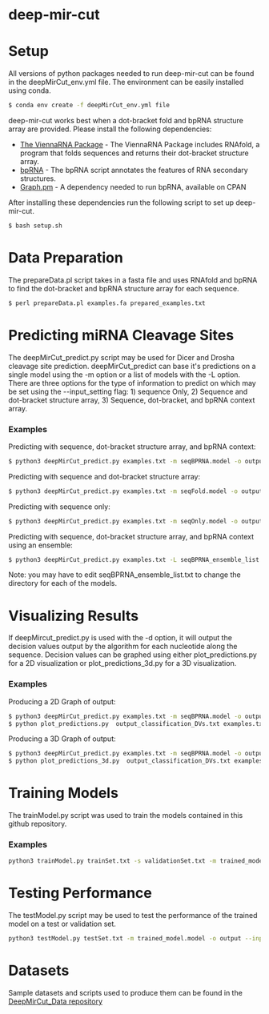 # deep-mir-cut



# Setup
All versions of python packages needed to run deep-mir-cut can be found in the deepMirCut_env.yml file.  The environment can be easily installed using conda.
```sh
$ conda env create -f deepMirCut_env.yml file
```

deep-mir-cut works best when a dot-bracket fold and bpRNA structure array are provided.  Please install the following dependencies:

* [The ViennaRNA Package](https://www.tbi.univie.ac.at/RNA/) - The ViennaRNA Package includes RNAfold, a program that folds sequences and returns their dot-bracket structure array.
* [bpRNA](https://github.com/hendrixlab/bpRNA) -  The bpRNA script annotates the features of RNA secondary structures.
* [Graph.pm](https://metacpan.org/pod/distribution/Graph/lib/Graph.pod) - A dependency needed to run bpRNA, available on CPAN

After installing these dependencies run the following script to set up deep-mir-cut.  

```sh
$ bash setup.sh
```

# Data Preparation

The prepareData.pl script takes in a fasta file and uses RNAfold and bpRNA to find the dot-bracket and bpRNA structure array for each sequence. 

```sh
$ perl prepareData.pl examples.fa prepared_examples.txt
```

# Predicting miRNA Cleavage Sites

The deepMirCut_predict.py script may be used for Dicer and Drosha cleavage site prediction.  deepMirCut_predict can base it's predictions on a single model using the -m option or a list of models with the -L option.   There are three options for the type of information to predict on which may be set using the  --input_setting flag: 1) sequence Only, 2) Sequence and dot-bracket structure array, 3) Sequence, dot-bracket, and bpRNA context array.

### Examples

Predicting with sequence, dot-bracket structure array, and bpRNA context:
```sh
$ python3 deepMirCut_predict.py examples.txt -m seqBPRNA.model -o output --input_setting 2
```

Predicting with sequence and dot-bracket structure array:
```sh
$ python3 deepMirCut_predict.py examples.txt -m seqFold.model -o output --input_setting 1
```

Predicting with sequence only:
```sh
$ python3 deepMirCut_predict.py examples.txt -m seqOnly.model -o output --input_setting 0
```

Predicting with sequence, dot-bracket structure array, and bpRNA context using an ensemble:
```sh
$ python3 deepMirCut_predict.py examples.txt -L seqBPRNA_ensemble_list.txt -o output --input_setting 2
```
Note: you may have to edit seqBPRNA_ensemble_list.txt to change the directory for each of the models.

# Visualizing Results

If deepMircut_predict.py is used with the -d option, it will output the decision values output by the algorithm for each nucleotide along the sequence.  Decision values can be graphed using either plot_predictions.py for a 2D visualization or plot_predictions_3d.py for a 3D visualization.

### Examples

Producing a 2D Graph of output:
```sh
$ python3 deepMirCut_predict.py examples.txt -m seqBPRNA.model -o output --input_setting 2 -d
$ python plot_predictions.py  output_classification_DVs.txt examples.txt ex445
```

Producing a 3D Graph of output:
```sh
$ python3 deepMirCut_predict.py examples.txt -m seqBPRNA.model -o output --input_setting 2 -d
$ python plot_predictions_3d.py  output_classification_DVs.txt examples.txt ex445
```

# Training Models

The trainModel.py script was used to train the models contained in this github repository. 

### Examples

```sh
python3 trainModel.py trainSet.txt -s validationSet.txt -m trained_model.model -o output --embedding_layer_output 32 --embedding_dropout 0.417 --bi_lstm1_units 64 --bi_lstm2_units 160 --learning_rate 0.00357 --epsilon 1.34896288259165e-07 --input_setting 2
```

# Testing Performance

The testModel.py script may be used to test the performance of the trained model on a test or validation set.

```sh
python3 testModel.py testSet.txt -m trained_model.model -o output --input_setting 2
```

# Datasets

Sample datasets and scripts used to produce them can be found in the [DeepMirCut_Data repository](https://github.com/JimBell/deepMirCut_data)
